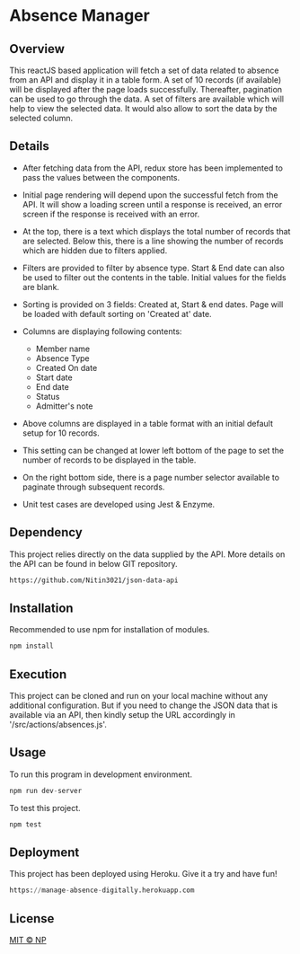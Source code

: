 # Absence Manager

## Overview
This reactJS based application will fetch a set of data related to absence from an API and display it in a table form. A set of 10 records (if available) will be displayed after the page loads successfully. Thereafter, pagination can be used to go through the data. A set of filters are available which will help to view the selected data. It would also allow to sort the data by the selected column.

## Details
*  After fetching data from the API, redux store has been implemented to pass the values between the components. 
*  Initial page rendering will depend upon the successful fetch from the API. It will show a loading screen until a response is received, an error screen if the response is received with an error.

*  At the top, there is a text which displays the total number of records that are selected. Below this, there is a line showing the number of records which are hidden due to filters applied.
*  Filters are provided to filter by absence type. Start & End date can also be used to filter out the contents in the table. Initial values for the fields are blank.
*  Sorting is provided on 3 fields: Created at, Start & end dates. Page will be loaded with default sorting on 'Created at' date.
*  Columns are displaying following contents:
    * Member name
    * Absence Type
    * Created On date
    * Start date
    * End date
    * Status
    * Admitter's note
*  Above columns are displayed in a table format with an initial default setup for 10 records.
*  This setting can be changed at lower left bottom of the page to set the number of records to be displayed in the table.
*  On the right bottom side, there is a page number selector available to paginate through subsequent records.
*  Unit test cases are developed using Jest & Enzyme.

## Dependency
This project relies directly on the data supplied by the API.
More details on the API can be found in below GIT repository.

```bash
https://github.com/Nitin3021/json-data-api
```

## Installation

Recommended to use npm for installation of modules.

```bash
npm install
```

## Execution

This project can be cloned and run on your local machine without any additional configuration. But if you need to change the JSON data that is available via an API, then kindly setup the URL accordingly in '/src/actions/absences.js'.

## Usage

To run this program in development environment.

```python
npm run dev-server       
```

To test this project.

```python
npm test
```

## Deployment

This project has been deployed using Heroku. Give it a try and have fun!

```python
https://manage-absence-digitally.herokuapp.com
```

## License
[MIT © NP](https://github.com/Nitin3021)